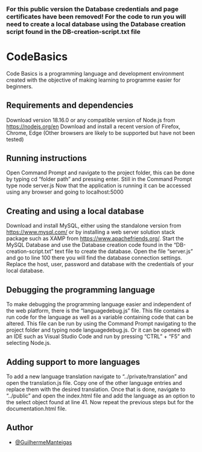 ### For this public version the Database credentials and page certificates have been removed! For the code to run you will need to create a local database using the Database creation script found in the DB-creation-script.txt file


# CodeBasics

Code Basics is a programming language and development environment created with the objective of making learning to programme easier for beginners.

## Requirements and dependencies

Download version 18.16.0 or any compatible version of Node.js from https://nodejs.org/en
Download and install a recent version of Firefox, Chrome, Edge (Other browsers are likely to be supported but have not been tested)


## Running instructions

Open Command Prompt and navigate to the project folder, this can be done by typing cd “folder path” and pressing enter.
Still in the Command Prompt type node server.js
Now that the application is running it can be accessed using any browser and going to localhost:5000 


## Creating and using a local database

Download and install MySQL, either using the standalone version from https://www.mysql.com/ or by installing a web server solution stack package such as XAMP from https://www.apachefriends.org/.
Start the MySQL Database and use the Database creation code found in the “DB-creation-script.txt” text file to create the database.
Open the file “server.js” and go to line 100 there you will find the database connection settings. Replace the host, user, password and database with the credentials of your local database.

## Debugging the programming language

To make debugging the programming language easier and independent of the web platform, there is the “languagedebug.js” file. This file contains a run code for the language as well as a variable containing code that can be altered.
This file can be run by using the Command Prompt navigating to the project folder and typing node languagedebug.js. Or it can be opened with an IDE such as Visual Studio Code and run by pressing “CTRL” + “F5” and selecting Node.js.


## Adding support to more languages 

To add a new language translation navigate to “../private/translation” and open the translation.js file. Copy one of the other language entries and replace them with the desired translation. Once that is done, navigate to “../public” and open the index.html file and add the language as an option to the select object found at line 41. Now repeat the previous steps but for the documentation.html file.


## Author

- [@GuilhermeManteigas](https://www.github.com/GuilhermeManteigas)
